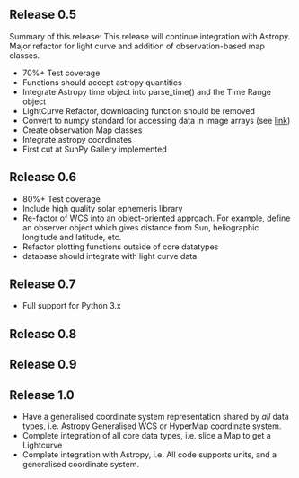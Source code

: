## Release 0.5
Summary of this release: This release will continue integration with Astropy. Major refactor for light curve and addition of observation-based map classes.
* 70%+ Test coverage
* Functions should accept astropy quantities
* Integrate Astropy time object into parse_time() and the Time Range object
* LightCurve Refactor, downloading function should be removed
* Convert to numpy standard for accessing data in image arrays (see [link](http://docs.scipy.org/doc/numpy/reference/internals.html#internal-organization-of-numpy-arrays))
* Create observation Map classes
* Integrate astropy coordinates
* First cut at SunPy Gallery implemented

## Release 0.6
* 80%+ Test coverage
* Include high quality solar ephemeris library
* Re-factor of WCS into an object-oriented approach. For example, define an observer object which gives distance from Sun, heliographic longitude and latitude, etc.
* Refactor plotting functions outside of core datatypes
* database should integrate with light curve data

## Release 0.7
* Full support for Python 3.x

## Release 0.8

## Release 0.9

## Release 1.0
* Have a generalised coordinate system representation shared by *all* data types, i.e. Astropy Generalised WCS or HyperMap coordinate system.
* Complete integration of all core data types, i.e. slice a Map to get a Lightcurve
* Complete integration with Astropy, i.e. All code supports units, and a generalised coordinate system.
